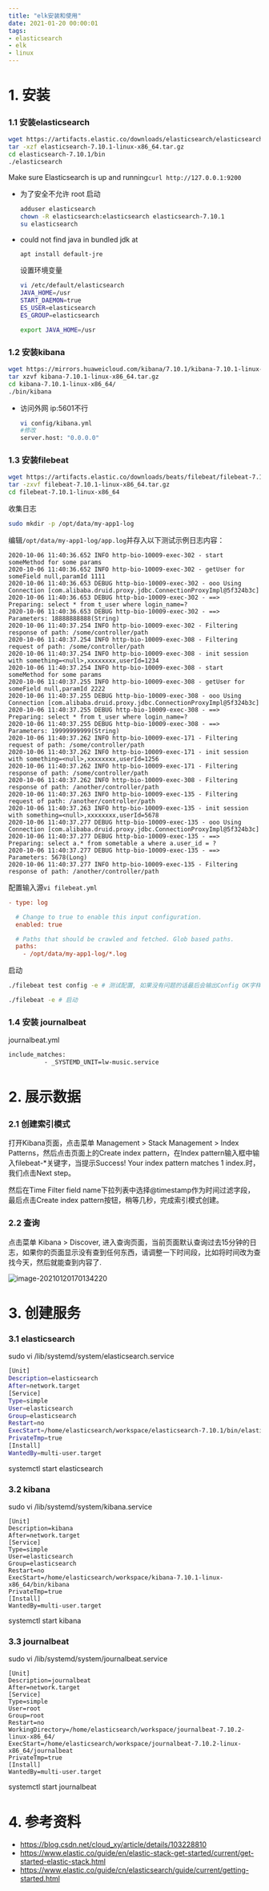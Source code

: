 ```yaml
---
title: "elk安装和使用"
date: 2021-01-20 00:00:01
tags:
- elasticsearch
- elk
- linux
---
```


# 1. 安装

### 1.1 安装elasticsearch

```bash
wget https://artifacts.elastic.co/downloads/elasticsearch/elasticsearch-7.10.1-linux-x86_64.tar.gz
tar -xzf elasticsearch-7.10.1-linux-x86_64.tar.gz
cd elasticsearch-7.10.1/bin
./elasticsearch
```

Make sure Elasticsearch is up and running```curl http://127.0.0.1:9200```

<!-- more -->

+ 为了安全不允许 root 启动

  ```bash
  adduser elasticsearch
  chown -R elasticsearch:elasticsearch elasticsearch-7.10.1
  su elasticsearch
  ```

  

+ could not find java in bundled jdk at

  ```bash
  apt install default-jre
  ```

  设置环境变量

  ```bash
  vi /etc/default/elasticsearch
  JAVA_HOME=/usr
  START_DAEMON=true
  ES_USER=elasticsearch
  ES_GROUP=elasticsearch
  
  export JAVA_HOME=/usr
  ```

  

### 1.2 安装kibana

```bash
wget https://mirrors.huaweicloud.com/kibana/7.10.1/kibana-7.10.1-linux-x86_64.tar.gz
tar xzvf kibana-7.10.1-linux-x86_64.tar.gz
cd kibana-7.10.1-linux-x86_64/
./bin/kibana
```



+ 访问外网 ip:5601不行

  ```bash
  vi config/kibana.yml
  #修改
  server.host: "0.0.0.0"
  ```

  

### 1.3 安装filebeat

```bash
wget https://artifacts.elastic.co/downloads/beats/filebeat/filebeat-7.10.1-linux-x86_64.tar.gz
tar -zxvf filebeat-7.10.1-linux-x86_64.tar.gz
cd filebeat-7.10.1-linux-x86_64
```



收集日志

```bash
sudo mkdir -p /opt/data/my-app1-log
```



编辑`/opt/data/my-app1-log/app.log`并存入以下测试示例日志内容：

```
2020-10-06 11:40:36.652 INFO http-bio-10009-exec-302 - start someMethod for some params
2020-10-06 11:40:36.652 INFO http-bio-10009-exec-302 - getUser for someField null,paramId 1111
2020-10-06 11:40:36.653 DEBUG http-bio-10009-exec-302 - ooo Using Connection [com.alibaba.druid.proxy.jdbc.ConnectionProxyImpl@5f324b3c]
2020-10-06 11:40:36.653 DEBUG http-bio-10009-exec-302 - ==>  Preparing: select * from t_user where login_name=?
2020-10-06 11:40:36.653 DEBUG http-bio-10009-exec-302 - ==> Parameters: 18888888888(String)
2020-10-06 11:40:37.254 INFO http-bio-10009-exec-302 - Filtering response of path: /some/controller/path
2020-10-06 11:40:37.254 INFO http-bio-10009-exec-308 - Filtering request of path: /some/controller/path
2020-10-06 11:40:37.254 INFO http-bio-10009-exec-308 - init session with something=<null>,xxxxxxxx,userId=1234
2020-10-06 11:40:37.254 INFO http-bio-10009-exec-308 - start someMethod for some params
2020-10-06 11:40:37.255 INFO http-bio-10009-exec-308 - getUser for someField null,paramId 2222
2020-10-06 11:40:37.255 DEBUG http-bio-10009-exec-308 - ooo Using Connection [com.alibaba.druid.proxy.jdbc.ConnectionProxyImpl@5f324b3c]
2020-10-06 11:40:37.255 DEBUG http-bio-10009-exec-308 - ==>  Preparing: select * from t_user where login_name=?
2020-10-06 11:40:37.255 DEBUG http-bio-10009-exec-308 - ==> Parameters: 19999999999(String)
2020-10-06 11:40:37.262 INFO http-bio-10009-exec-171 - Filtering request of path: /some/controller/path
2020-10-06 11:40:37.262 INFO http-bio-10009-exec-171 - init session with something=<null>,xxxxxxxx,userId=1256
2020-10-06 11:40:37.262 INFO http-bio-10009-exec-171 - Filtering response of path: /some/controller/path
2020-10-06 11:40:37.262 INFO http-bio-10009-exec-308 - Filtering response of path: /another/controller/path
2020-10-06 11:40:37.263 INFO http-bio-10009-exec-135 - Filtering request of path: /another/controller/path
2020-10-06 11:40:37.263 INFO http-bio-10009-exec-135 - init session with something=<null>,xxxxxxxx,userId=5678
2020-10-06 11:40:37.277 DEBUG http-bio-10009-exec-135 - ooo Using Connection [com.alibaba.druid.proxy.jdbc.ConnectionProxyImpl@5f324b3c]
2020-10-06 11:40:37.277 DEBUG http-bio-10009-exec-135 - ==>  Preparing: select a.* from sometable a where a.user_id = ?
2020-10-06 11:40:37.277 DEBUG http-bio-10009-exec-135 - ==> Parameters: 5678(Long)
2020-10-06 11:40:37.277 INFO http-bio-10009-exec-135 - Filtering response of path: /another/controller/path
```



配置输入源`vi filebeat.yml`

```ini
- type: log

  # Change to true to enable this input configuration.
  enabled: true

  # Paths that should be crawled and fetched. Glob based paths.
  paths:
    - /opt/data/my-app1-log/*.log
```



启动

```bash
./filebeat test config -e # 测试配置, 如果没有问题的话最后会输出Config OK字样。

./filebeat -e # 启动
```



### 1.4 安装 journalbeat

journalbeat.yml

```bash
include_matches:
          - _SYSTEMD_UNIT=lw-music.service
```





# 2. 展示数据

### 2.1 创建索引模式

打开Kibana页面，点击菜单 Management > Stack Management > Index Patterns，然后点击页面上的Create index pattern，在Index pattern输入框中输入filebeat-*关键字，当提示Success! Your index pattern matches 1 index.时，我们点击Next step。



然后在Time Filter field name下拉列表中选择@timestamp作为时间过滤字段，最后点击Create index pattern按钮，稍等几秒，完成索引模式创建。

### 2.2 查询

点击菜单 Kibana > Discover, 进入查询页面，当前页面默认查询过去15分钟的日志，如果你的页面显示没有查到任何东西，请调整一下时间段，比如将时间改为查找今天，然后就能查到内容了.

![image-20210120170134220](elk%E5%AE%89%E8%A3%85%E5%92%8C%E4%BD%BF%E7%94%A8/image-20210120170134220.png) 



# 3. 创建服务

### 3.1 elasticsearch

sudo vi /lib/systemd/system/elasticsearch.service

```bash
[Unit]
Description=elasticsearch
After=network.target
[Service]
Type=simple
User=elasticsearch
Group=elasticsearch
Restart=no
ExecStart=/home/elasticsearch/workspace/elasticsearch-7.10.1/bin/elasticsearch
PrivateTmp=true
[Install]
WantedBy=multi-user.target
```

systemctl start elasticsearch

### 3.2 kibana

sudo vi /lib/systemd/system/kibana.service

```
[Unit]
Description=kibana
After=network.target
[Service]
Type=simple
User=elasticsearch
Group=elasticsearch
Restart=no
ExecStart=/home/elasticsearch/workspace/kibana-7.10.1-linux-x86_64/bin/kibana
PrivateTmp=true
[Install]
WantedBy=multi-user.target
```

systemctl start kibana



### 3.3 journalbeat

sudo vi /lib/systemd/system/journalbeat.service

```
[Unit]
Description=journalbeat
After=network.target
[Service]
Type=simple
User=root
Group=root
Restart=no
WorkingDirectory=/home/elasticsearch/workspace/journalbeat-7.10.2-linux-x86_64/
ExecStart=/home/elasticsearch/workspace/journalbeat-7.10.2-linux-x86_64/journalbeat
PrivateTmp=true
[Install]
WantedBy=multi-user.target
```

systemctl start journalbeat





# 4. 参考资料

+ https://blog.csdn.net/cloud_xy/article/details/103228810
+ https://www.elastic.co/guide/en/elastic-stack-get-started/current/get-started-elastic-stack.html
+ https://www.elastic.co/guide/cn/elasticsearch/guide/current/getting-started.html